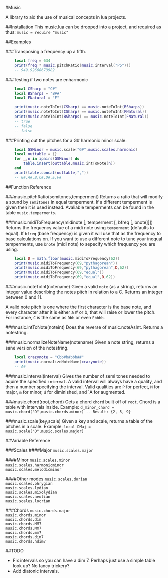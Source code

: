 #Music

A library to aid the use of musical concepts in lua projects.


##Installation
This music.lua can be dropped into a project, and required as thus:
`music = require "music"`

##Examples

###Transposing a frequency up a fifth.
```lua
    local freq = 634
    print(freq * music.pitchRatio(music.interval("P5")))
    -- 949.92668673982
```

###Testing if two notes are enharmonic
```lua
    local CSharp = "C#"
    local BSharps = "B##"
    local FNatural = "F"

    print(music.noteToInt(CSharp) == music.noteToInt(BSharps))
    print(music.noteToInt(CSharp) == music.noteToInt(FNatural))
    print(music.noteToInt(BSharps) == music.noteToInt(FNatural))
    -- true
    -- false
    -- false
```

###Printing out the pitches for a G# harmonic minor scale:
```lua
    local GSMinor = music.scale("G#",music.scales.harmonic)
    local outtable = {}
    for _,n in ipairs(GSMinor) do
        table.insert(outtable,music.intToNote(n))
    end
    print(table.concat(outtable,","))
    -- G#,A#,B,C#,D#,E,F#
```

##Function Reference

###music.pitchRatio(semitones,temperment)
Returns a ratio that will modify a sound by `semitones` in equal temperment. If
a different temperment is given then it is used instead. Avaliable temperments
can be found in the table `music.temperments`.

###music.midiToFrequency(midinote [, temperment [, bfreq [, bnote]]])
Returns the frequency value of a midi note using `temperment` (defaults to
equal). If `bfreq` (base frequency) is given it will use that as the frequency
to base calculations on. If you want to use a different note to tune your inequal
temperments, use `bnote` (midi note) to sepecify which frequency you are using.
```lua
    local D = math.floor(music.midiToFrequency(62))
    print(music.midiToFrequency(69,"pythagorean"))
    print(music.midiToFrequency(69,"pythagorean",D,62))
    print(music.midiToFrequency(69,"equal"))
    print(music.midiToFrequency(69,"equal",D,62))
```


###music.noteToInt(notename)
Given a valid `note` (as a string), returns an integer value describing the notes
pitch in relation to a C. Returns an integer between 0 and 11.

A valid note pitch is one where the first character is the base note, and every
character after it is either a # or b, that will raise or lower the pitch. For
instance, `C` is the same as `Dbb` or even `Ebbbb`.

###music.intToNote(noteint)
Does the reverse of music.noteAsInt. Returns a notestring.

###music.normalizeNoteName(notename)
Given a note string, returns a sane version of the notestring.
```lua
    local crazynote = "Cbb#b#bbb##"
    print(music.normalizeNoteName(crazynote))
    -- A#
```

###music.interval(interval)
Gives the number of semi tones needed to aquire the specified `interval`. A
valid interval will always have a quality, and then a number specifying the
interval. Valid qualities are `P` for perfect, `M` for major, `m` for minor, `d`
for diminished, and `A for augmented.

###music.chord(root,chord)
Gets a chord `chord` built off of `root`. Chord is a table with intervals inside.
Example:
`d_minor_chord = music.chord("D",music.chords.minor) -- Result: {2, 5, 9}`


###music.scale(key,scale)
Given a key and scale, returns a table of the pitches in a scale. Example:
`local DMaj = music.scale("D",music.scales.major)`


##Variable Reference

###Scales
####Major
`music.scales.major`  

####Minor
`music.scales.minor`  
`music.scales.harmonicminor`  
`music.scales.melodicminor`  

####Other modes
`music.scales.dorian`  
`music.scales.phrygian`  
`music.scales.lydian`  
`music.scales.mixolydian`  
`music.scales.aeolian`  
`music.scales.locrian`  

###Chords
`music.chords.major`  
`music.chords.minor`  
`music.chords.dim`  
`music.chords.MM7`  
`music.chords.Mm7`  
`music.chords.mm7`  
`music.chords.dim7`  
`music.chords.hdim7`  

##TODO
* Fix intervals so you can have a dim 7. Perhaps just use a simple table look up?
  No fancy trickery?
* Add diatonic intervals.
